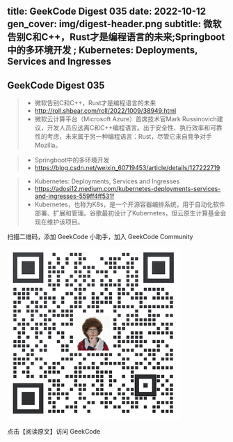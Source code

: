 title: GeekCode Digest 035
date: 2022-10-12
gen_cover: img/digest-header.png
subtitle: 微软告别C和C++，Rust才是编程语言的未来;Springboot中的多环境开发 ; Kubernetes: Deployments, Services and
Ingresses
---

GeekCode Digest 035
---


> * 微软告别C和C++，Rust才是编程语言的未来
> * http://roll.shbear.com/roll/2022/1009/38949.html
> * 微软云计算平台（Microsoft Azure）首席技术官Mark
    Russinovich建议，开发人员应远离C和C++编程语言。出于安全性、执行效率和可靠性的考虑，未来属于另一种编程语言：Rust，尽管它来自竞争对手Mozilla。

> * Springboot中的多环境开发
> * https://blog.csdn.net/weixin_60719453/article/details/127222719


> * Kubernetes: Deployments, Services and Ingresses
> * https://adosi12.medium.com/kubernetes-deployments-services-and-ingresses-559ff4ff531f
> * Kubernetes，也称为K8s，是一个开源容器编排系统，用于自动化软件部署、扩展和管理。谷歌最初设计了Kubernetes，但云原生计算基金会现在维护该项目。


扫描二维码，添加 GeekCode 小助手，加入 GeekCode Community

![](img/genius-qrcode.png)

点击【阅读原文】访问 GeekCode
